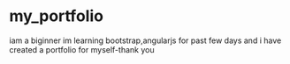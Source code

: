 # my_portfolio
iam a biginner im learning bootstrap,angularjs for past few days and i have created a portfolio for myself-thank you

